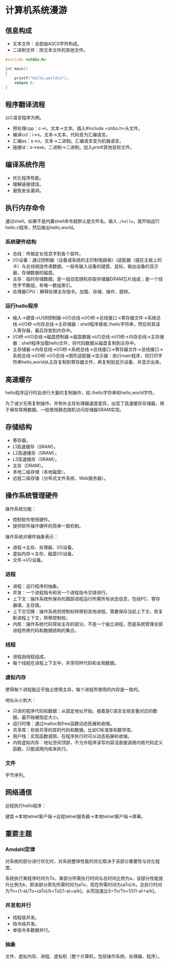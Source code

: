 # 计算机系统漫游

## 信息构成

+ 文本文件：全部由ASCII字符构成。
+ 二进制文件：除文本文件的其他文件。

```c
#include <stdio.h>

int main()
{
    printf("hello,world\n");
    return 0;
}
```

## 程序翻译流程

以C语言程序为例。

+ 预处理cpp：c->i，文本->文本。插入#include <stdio.h>头文件。
+ 编译ccl：i->s，文本->文本。代码变为汇编语言。
+ 汇编as：s->o，文本->二进制。汇编语言变为机器语言。
+ 链接ld：o->exe，二进制->二进制。加入printf其他目标文件。

## 编译系统作用

+ 优化程序性能。
+ 理解链接错误。
+ 避免安全漏洞。

## 执行内存命令

通过shell。如果不是内置shell命令就默认是文件名。输入`./hello`，就开始运行hello.c程序，然后输出hello,world。

### 系统硬件结构

+ 总线：传输定长信息字到各个部件。
+ I/O设备：通过控制器（设备或系统的主印制电路板）/适配器（插在主板上的卡）与总线相连传递数据。一般有输入设备的键盘、鼠标，输出设备的显示器，存储数据的磁盘。
+ 主存：临时存储数据。是一组动态随机存取存储器DRAM芯片组成；是一个线性字节数组，有唯一数组索引。
+ 处理器CPU：解释处理主存指令。加载、存储、操作、跳转。

### 运行hello程序

+ 输入->键盘->USB控制器->I/O总线->I/O桥->总线接口->寄存器文件->系统总线->I/O桥->内存总线->主存储器：shell程序接收./hello字符串，然后将其读入寄存器，最后存放到内存中。
+ I/O桥->I/O总线->磁盘控制器->磁盘数据->I/O总线->I/O桥->内存总线->主存储器：shell程序加载hello文件，将代码数据从磁盘复制到主存中。
+ 主存储器->内存总线->I/O桥->系统总线->总线接口->寄存器文件->总线接口->系统总线->I/O桥->I/O总线->图形适配器->显示器：执行main程序，将打印字符串hello,world从主存复制到寄存器文件，再复制到显示设备，并显示出来。

## 高速缓存

hello程序运行时会进行大量的复制操作，如./hello字符串和hello,world字符。

为了减少无用复制操作，并弥补主存处理器速度差异，出现了高速缓存存储器，用于保存常用数据。一般使用静态随机访问存储器SRAM实现。

## 存储结构

+ 寄存器。
+ L1高速缓存（SRAM）。
+ L2高速缓存（SRAM）。
+ L3高速缓存（SRAM）。
+ 主存（DRAM）。
+ 本地二级存储（本地磁盘）。
+ 远程二级存储（分布式文件系统、Web服务器）。

## 操作系统管理硬件

操作系统功能：

+ 控制软件使用硬件。
+ 提供软件操作硬件的简单一致机制。

操作系统对硬件抽象表示：

+ 进程->主存、处理器、I/O设备。
+ 虚拟内存->主存、磁盘I/O设备。
+ 文件->I/O设备。

### 进程

+ 进程：运行程序的抽象。
+ 并发：一个进程指令和另一个进程指令交错进行。
+ 上下文：操作系统所保存的跟踪进程运行所需所有状态信息，包括PC、寄存器值、主存值。
+ 上下文切换：操作系统将控制权转移到其他进程。需要保存当前上下文，恢复新进程上下文，转移控制权。
+ 内核：操作系统代码常驻主存的部分。不是一个独立进程，而是系统管理全部进程所用代码和数据结构的集合。

### 线程

+ 进程由线程组成。
+ 每个线程在进程上下文中，共享同样代码和全局数据。

### 虚拟内存

使得每个进程能近乎独占使用主存，每个进程所使用的内存是一致的。

地址从小到大：

+ 只读的程序代码和数据：从固定地址开始，接着是C语言全局变量对应的数据。最开始被指定大小。
+ 运行时堆：通过malloc和free函数动态拓展和收缩。
+ 共享库：存放共享的库的代码和数据。比如C标准库和数学库。
+ 用户栈：实现函数调用，在程序执行时可以动态拓展和收缩。
+ 内核虚拟内存：地址空间顶部，不允许程序读写内容活直接调用内核代码定义函数，只能调用内核来执行。

### 文件

字节序列。

## 网络通信

远程执行hello程序：

键盘->本地telnet客户端->远程telnet服务器->本地telnet客户端->屏幕。

## 重要主题

### Amdahl定律

对系统的部分进行优化时，对系统整体性能的优化取决于该部分重要性与优化程度。

系统执行某程序时间为To，某部分所需执行时间与总时间比例为a，该部分性能提升比例为k，即该部分原先所需时间为aTo，现在所需时间为(aTo)/k，总执行时间为Tn=(1-a)/To+(aTo)/k=To[(1-a)+a/k]。从而加速比S=To/Tn=1/[(1-a)+a/k]。

### 并发和并行

+ 线程级并发。
+ 指令级并发。
+ 单指令多数据并行。

### 抽象

文件、虚拟内存、进程、虚拟机（整个计算机，包括操作系统、处理器、程序）。
